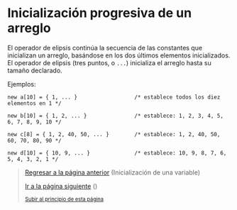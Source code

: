 # Inicialización progresiva de un arreglo

El operador de elipsis continúa la secuencia de las constantes que inicializan un arreglo, basándose en los dos últimos elementos inicializados. El operador de elipsis (tres puntos, o `...`) inicializa el arreglo hasta su tamaño declarado.

Ejemplos:

```pawn
new a[10] = { 1, ... }                  /* establece todos los diez elementos en 1 */

new b[10] = { 1, 2, ... }               /* establece: 1, 2, 3, 4, 5, 6, 7, 8, 9, 10 */

new c[8] = { 1, 2, 40, 50, ... }        /* establece: 1, 2, 40, 50, 60, 70, 80, 90 */

new d[10] = { 10, 9, ... }              /* establece: 10, 9, 8, 7, 6, 5, 4, 3, 2, 1 */
```

> [Regresar a la página anterior](08-inicializacion-de-una-variable.md) (Inicialización de una variable)
>
> [Ir a la página siguiente](10-inicializacion-enumerada-de-un-arreglo.md) ()
>
> <sub>[Subir al principio de esta página]()</sub>